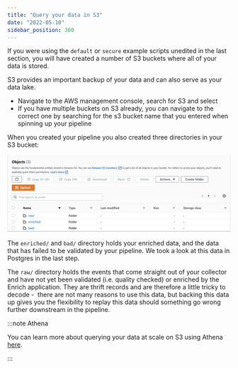 ```yaml
---
title: "Query your data in S3"
date: "2022-05-10"
sidebar_position: 300
---
```


If you were using the `default` or `secure` example scripts unedited in the last section, you will have created a number of S3 buckets where all of your data is stored.

S3 provides an important backup of your data and can also serve as your data lake. 

- Navigate to the AWS management console, search for S3 and select 
- If you have multiple buckets on S3 already, you can navigate to the correct one by searching for the s3 bucket name that you entered when spinning up your pipeline

When you created your pipeline you also created three directories in your S3 bucket: 

![](images/querying-your-data-on-s3.png)

The `enriched/` and `bad/` directory holds your enriched data, and the data that has failed to be validated by your pipeline. We took a look at this data in Postgres in the last step. 

The `raw/` directory holds the events that come straight out of your collector and have not yet been validated (i.e. quality checked) or enriched by the Enrich application. They are thrift records and are therefore a little tricky to decode -  there are not many reasons to use this data, but backing this data up gives you the flexibility to replay this data should something go wrong further downstream in the pipeline. 

:::note Athena

You can learn more about querying your data at scale on S3 using Athena [here](https://snowplowanalytics.com/blog/2019/04/04/use-glue-and-athena-with-snowplow-data/).

:::
